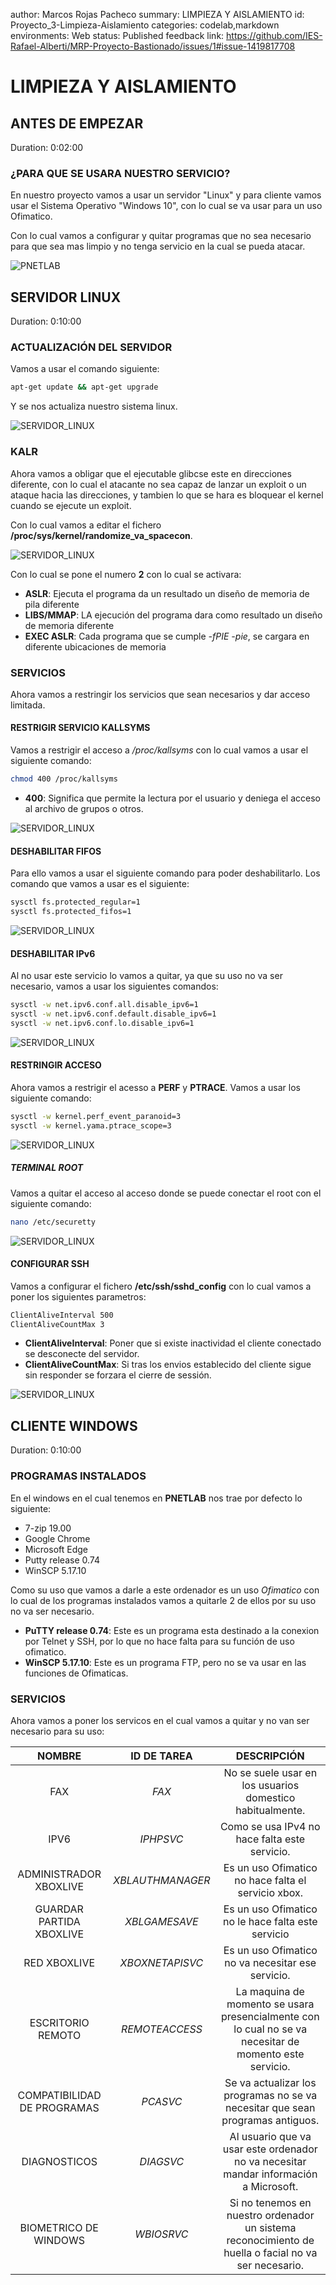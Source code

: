 author: Marcos Rojas Pacheco
summary: LIMPIEZA Y AISLAMIENTO
id: Proyecto_3-Limpieza-Aislamiento
categories: codelab,markdown
environments: Web
status: Published
feedback link: https://github.com/IES-Rafael-Alberti/MRP-Proyecto-Bastionado/issues/1#issue-1419817708

# LIMPIEZA Y AISLAMIENTO

## ANTES DE EMPEZAR
Duration: 0:02:00

### ¿PARA QUE SE USARA NUESTRO SERVICIO?

En nuestro proyecto vamos a usar un servidor "Linux" y para cliente vamos usar el Sistema Operativo "Windows 10", con lo cual se va usar para un uso Ofimatico.

Con lo cual vamos a configurar y quitar programas que no sea necesario para que sea mas limpio y no tenga servicio en la cual se pueda atacar.

![PNETLAB](/img/001_PNETLAB.png)

## SERVIDOR LINUX
Duration: 0:10:00

### ACTUALIZACIÓN DEL SERVIDOR

Vamos a usar el comando siguiente:

``` bash
apt-get update && apt-get upgrade
```

Y se nos actualiza nuestro sistema linux.

![SERVIDOR_LINUX](/img/001_LINUX.png)

### KALR

Ahora vamos a obligar que el ejecutable glibcse este en direcciones diferente, con lo cual el atacante no sea capaz de lanzar un exploit o un ataque hacia las direcciones, y tambien lo que se hara es bloquear el kernel cuando se ejecute un exploit.

Con lo cual vamos a editar el fichero **/proc/sys/kernel/randomize_va_spacecon**.

![SERVIDOR_LINUX](/img/002_LINUX.png)

Con lo cual se pone el numero **2** con lo cual se activara:

 - **ASLR**: Ejecuta el programa da un resultado un diseño de memoria de pila diferente
 - **LIBS/MMAP**: LA ejecución del programa dara como resultado un diseño de memoria diferente
 - **EXEC ASLR**: Cada programa que se cumple *-fPIE -pie*, se cargara en diferente ubicaciones de memoria

### SERVICIOS

Ahora vamos a restringir los servicios que sean necesarios y dar acceso limitada.

#### RESTRIGIR SERVICIO KALLSYMS

Vamos a restrigir el acceso a */proc/kallsyms* con lo cual vamos a usar el siguiente comando:

```bash
chmod 400 /proc/kallsyms
```
 - **400**: Significa que permite la lectura por el usuario y deniega el acceso al archivo de grupos o otros.

![SERVIDOR_LINUX](/img/003_LINUX.png)

#### DESHABILITAR FIFOS

Para ello vamos a usar el siguiente comando para poder deshabilitarlo.
Los comando que vamos a usar es el siguiente:

```bash
sysctl fs.protected_regular=1
sysctl fs.protected_fifos=1
```
![SERVIDOR_LINUX](/img/004_LINUX.png)

#### DESHABILITAR IPv6

Al no usar este servicio lo vamos a quitar, ya que su uso no va ser necesario, vamos a usar los siguientes comandos:

```bash
sysctl -w net.ipv6.conf.all.disable_ipv6=1
sysctl -w net.ipv6.conf.default.disable_ipv6=1
sysctl -w net.ipv6.conf.lo.disable_ipv6=1
```
![SERVIDOR_LINUX](/img/008_LINUX.png)

#### RESTRINGIR ACCESO

Ahora vamos a restrigir el acesso a **PERF** y **PTRACE**.
Vamos a usar los siguiente comando:

```bash
sysctl -w kernel.perf_event_paranoid=3
sysctl -w kernel.yama.ptrace_scope=3
```
![SERVIDOR_LINUX](/img/005_LINUX.png)

##### TERMINAL ROOT

Vamos a quitar el acceso al acceso donde se puede conectar el root con el siguiente comando:

```bash
nano /etc/securetty
```
![SERVIDOR_LINUX](/img/006_LINUX.png)

#### CONFIGURAR SSH

Vamos a configurar el fichero **/etc/ssh/sshd_config** con lo cual vamos a poner los siguientes parametros:

```bash
ClientAliveInterval 500
ClientAliveCountMax 3
```
 - **ClientAliveInterval**: Poner que si existe inactividad el cliente conectado se desconecte del servidor.
 - **ClientAliveCountMax**: Si tras los envios establecido del cliente sigue sin responder se forzara el cierre de sessión.

![SERVIDOR_LINUX](/img/007_LINUX.png)

## CLIENTE WINDOWS
Duration: 0:10:00

### PROGRAMAS INSTALADOS

En el windows en el cual tenemos en **PNETLAB** nos trae por defecto lo siguiente:
 - 7-zip 19.00
 - Google Chrome
 - Microsoft Edge
 - Putty release 0.74
 - WinSCP 5.17.10

Como su uso que vamos a darle a este ordenador es un uso *Ofimatico* con lo cual de los programas instalados vamos a quitarle 2 de ellos por su uso no va ser necesario.
 - **PuTTY release 0.74**: Este es un programa esta destinado a la conexion por Telnet y SSH, por lo que no hace falta para su función de uso ofimatico.
 - **WinSCP 5.17.10**: Este es un programa FTP, pero no se va usar en las funciones de Ofimaticas.

### SERVICIOS

Ahora vamos a poner los servicos en el cual vamos a quitar y no van ser necesario para su uso:

|          **NOMBRE**         |  **ID DE TAREA** |                                             **DESCRIPCIÓN**                                             |
|:---------------------------:|:----------------:|:-------------------------------------------------------------------------------------------------------:|
|             FAX             |       _FAX_      |                        No se suele usar en los usuarios domestico habitualmente.                        |
|             IPV6            |     _IPHPSVC_    |                              Como se usa IPv4 no hace falta este servicio.                              |
|    ADMINISTRADOR XBOXLIVE   | _XBLAUTHMANAGER_ |                           Es un uso Ofimatico no hace falta el servicio xbox.                           |
|   GUARDAR PARTIDA XBOXLIVE  |   _XBLGAMESAVE_  |                            Es un uso Ofimatico no le hace falta este servicio                           |
|         RED XBOXLIVE        |  _XBOXNETAPISVC_ |                            Es un uso Ofimatico no va necesitar ese servicio.                            |
|      ESCRITORIO REMOTO      |  _REMOTEACCESS_  | La maquina de momento se usara presencialmente con lo cual no se va necesitar de momento este servicio. |
| COMPATIBILIDAD DE PROGRAMAS |     _PCASVC_     |              Se va actualizar los programas no se va necesitar que sean programas antiguos.             |
|         DIAGNOSTICOS        |     _DIAGSVC_    |          Al usuario que va usar este ordenador no va necesitar mandar información a Microsoft.          |
|    BIOMETRICO DE WINDOWS    |    _WBIOSRVC_    |   Si no tenemos en nuestro ordenador un sistema reconocimiento de huella o facial no va ser necesario.  |
